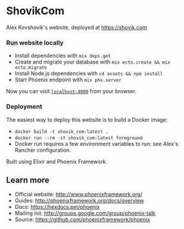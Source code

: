 # ShovikCom

Alex Kovshovik's website, deployed at https://shovik.com

### Run website locally

  - Install dependencies with `mix deps.get`
  - Create and migrate your database with `mix ecto.create && mix ecto.migrate`
  - Install Node.js dependencies with `cd assets && npm install`
  - Start Phoenix endpoint with `mix phx.server`

Now you can visit [`localhost:4000`](http://localhost:4000) from your browser.

### Deployment

The easiest way to deploy this website is to build a Docker image:

  - `docker build -t shovik_com:latest .`
  - `docker run --rm -it shovik_com:latest foreground`
  - Docker run requires a few environment variables to run: see Alex's Rancher configuration.

Built using Elixir and Phoenix Framework.

## Learn more

  - Official website: http://www.phoenixframework.org/
  - Guides: http://phoenixframework.org/docs/overview
  - Docs: https://hexdocs.pm/phoenix
  - Mailing list: http://groups.google.com/group/phoenix-talk
  - Source: https://github.com/phoenixframework/phoenix
